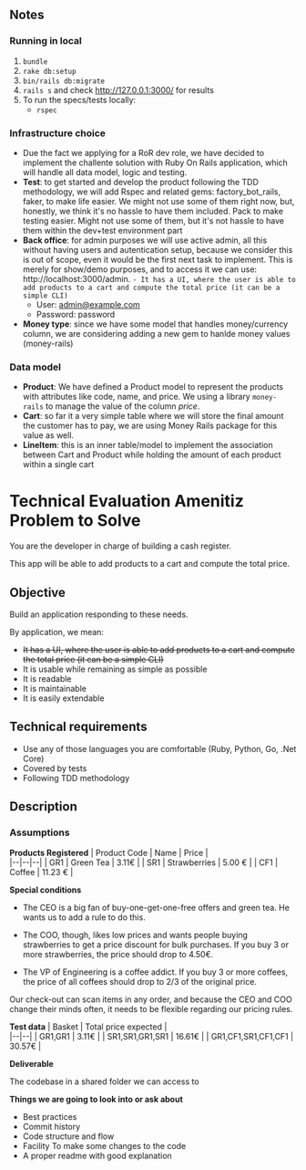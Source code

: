 ## Notes
### Running in local
1. ```bundle```
2. ```rake db:setup```
3. ```bin/rails db:migrate```
4. ```rails s``` and check  http://127.0.0.1:3000/ for results
5. To run the specs/tests locally: 
    - ```rspec```


### Infrastructure choice
* Due the fact we applying for a RoR dev role, we have decided to implement the challente solution with Ruby On Rails application, which will handle all data model, logic and testing.
* **Test**: to get started and develop the product following the TDD methodology, we will add Rspec and related gems: factory_bot_rails, faker, to make life easier. We might not use some of them right now, but, honestly, we think it's no hassle to have them included.
Pack to make testing easier. Might not use some of them, but it's not hassle to have them within the dev+test environment part 
* **Back office**: for admin purposes we will use active admin, all this without having users and autentication setup, because we consider this is out of scope, even it would be the first next task to implement. This is merely for show/demo purposes, and to access it we can use: http://localhost:3000/admin.
    `- It has a UI, where the user is able to add products to a cart and compute the total price (it can be a simple CLI)`
    * User: admin@example.com
    * Password: password
* **Money type**: since we have some model that handles money/currency column, we are considering adding a new gem to hanlde money values (money-rails)

### Data model
 - **Product**:  We have defined a Product model to represent the products with attributes like code, name, and price. We using a library `money-rails` to manage the value of the column *price*. 
 - **Cart**: so far it a very simple table where we will store the final amount the customer has to pay, we are using Money Rails package for this value as well.
 - **LineItem**: this is an inner table/model to implement the association between Cart and Product while holding the amount of each product within a single cart
 
# Technical Evaluation Amenitiz Problem to Solve

You are the developer in charge of building a cash register. 

This app will be able to add products to a cart and compute the total price.

## Objective

Build an application responding to these needs. 

By application, we mean:
- ~~It has a UI, where the user is able to add products to a cart and compute the total price (it can be a simple CLI)~~
- It is usable while remaining as simple as possible
- It is readable
- It is maintainable
- It is easily extendable

## Technical requirements

- Use any of those languages you are comfortable (Ruby, Python, Go, .Net Core)
- Covered by tests
- Following TDD methodology

## Description

### Assumptions 

**Products Registered**
| Product Code | Name | Price |  
|--|--|--|
| GR1 |  Green Tea | 3.11€ |
| SR1 |  Strawberries | 5.00 € |
| CF1 |  Coffee | 11.23 € |

**Special conditions**

- The CEO is a big fan of buy-one-get-one-free offers and green tea. 
He wants us to add a  rule to do this.

- The COO, though, likes low prices and wants people buying strawberries to get a price  discount for bulk purchases. 
If you buy 3 or more strawberries, the price should drop to 4.50€.

- The VP of Engineering is a coffee addict. 
If you buy 3 or more coffees, the price of all coffees should drop to 2/3 of the original price.

Our check-out can scan items in any order, and because the CEO and COO change their minds  often, it needs to be flexible regarding our pricing rules.

**Test data**
| Basket | Total price expected |  
|--|--|
| GR1,GR1 |  3.11€ |
| SR1,SR1,GR1,SR1 |  16.61€ |
| GR1,CF1,SR1,CF1,CF1 |  30.57€ |


**Deliverable**

The codebase in a shared folder we can access to

**Things we are going to look into or ask about**

- Best practices  
- Commit history  
- Code structure and flow  
- Facility To make some changes to the code
- A proper readme with good explanation
